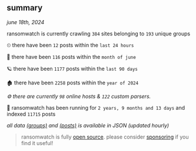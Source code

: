 
## summary
_june 18th, 2024_

ransomwatch is currently crawling `384` sites belonging to `193` unique groups

⏲ there have been `12` posts within the `last 24 hours`

🦈 there have been `116` posts within the `month of june`

🪐 there have been `1177` posts within the `last 90 days`

🏚 there have been `2258` posts within the `year of 2024`

_⚙️ there are currently `98` online hosts & `122` custom parsers._

🦕 ransomwatch has been running for `2 years, 9 months and 13 days` and indexed `11715` posts

_all data  [(groups)](http://ransomwhat.telemetry.ltd/groups) and [(posts)](http://ransomwhat.telemetry.ltd/posts) is available in JSON (updated hourly)_

> ransomwatch is fully [open source](https://github.com/joshhighet/ransomwatch#ransomwatch--). please consider [sponsoring](https://github.com/sponsors/joshhighet) if you find it useful!
